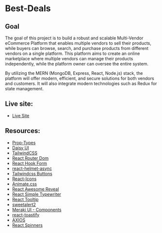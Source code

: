 # Best-Deals

## Goal

The goal of this project is to build a robust and scalable Multi-Vendor eCommerce Platform that enables multiple vendors to sell their products, while buyers can browse, search, and purchase products from different vendors on a single platform. This platform aims to create an online marketplace where multiple vendors can manage their products independently, while the platform owner can oversee the entire system.

By utilizing the MERN (MongoDB, Express, React, Node.js) stack, the platform will offer modern, efficient, and secure solutions for both vendors and customers. It will also integrate modern technologies such as Redux for state management.

## Live site:

- [Live Site](https://magenta-peony-5d02de.netlify.app/)

## Resources:

- [Prop-Types](https://www.npmjs.com/package/prop-types)
- [Daisy UI](https://daisyui.com/)
- [TailwindCSS](https://tailwindcss.com/)
- [React Router Dom](https://reactrouter.com/en/main)
- [React Hook Form](https://react-hook-form.com/)
- [react-helmet-async](https://www.npmjs.com/package/react-helmet-async)
- [Tailwindcss Buttons](https://devdojo.com/tailwindcss/buttons)
- [React-Icons](https://react-icons.github.io/react-icons/)
- [Animate.css](https://animate.style/)
- [React Awesome Reveal](https://www.npmjs.com/package/react-awesome-reveal)
- [React Simple Typewriter](https://www.npmjs.com/package/react-simple-typewriter#react-simple-typewriter)
- [React Tooltip](https://react-tooltip.com/docs)
- [sweetalert2](https://sweetalert2.github.io/#download)
- [Meraki UI - Components](https://merakiui.com/components)
- [react-toastify](https://www.npmjs.com/package/react-toastify)
- [AXIOS](https://axios-http.com/docs/intro)
- [React Spinners](https://www.npmjs.com/package/react-spinners)

